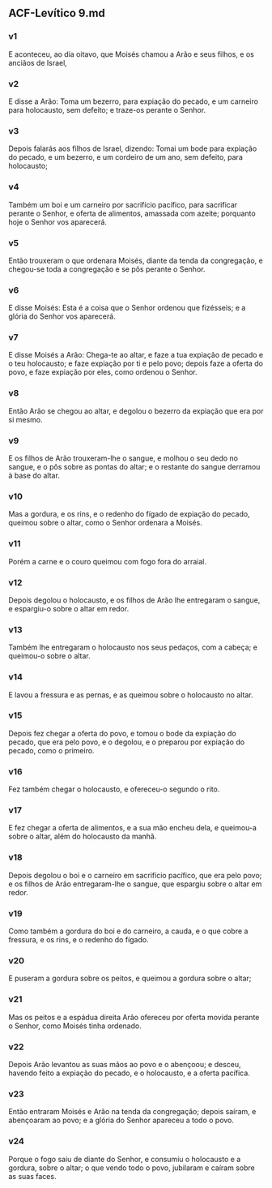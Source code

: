 ## ACF-Levítico 9.md
### v1
 E aconteceu, ao dia oitavo, que Moisés chamou a Arão e seus filhos, e os anciãos de Israel,
### v2
 E disse a Arão: Toma um bezerro, para expiação do pecado, e um carneiro para holocausto, sem defeito; e traze-os perante o Senhor.
### v3
 Depois falarás aos filhos de Israel, dizendo: Tomai um bode para expiação do pecado, e um bezerro, e um cordeiro de um ano, sem defeito, para holocausto;
### v4
 Também um boi e um carneiro por sacrifício pacífico, para sacrificar perante o Senhor, e oferta de alimentos, amassada com azeite; porquanto hoje o Senhor vos aparecerá.
### v5
 Então trouxeram o que ordenara Moisés, diante da tenda da congregação, e chegou-se toda a congregação e se pôs perante o Senhor.
### v6
 E disse Moisés: Esta é a coisa que o Senhor ordenou que fizésseis; e a glória do Senhor vos aparecerá.
### v7
 E disse Moisés a Arão: Chega-te ao altar, e faze a tua expiação de pecado e o teu holocausto; e faze expiação por ti e pelo povo; depois faze a oferta do povo, e faze expiação por eles, como ordenou o Senhor.
### v8
 Então Arão se chegou ao altar, e degolou o bezerro da expiação que era por si mesmo.
### v9
 E os filhos de Arão trouxeram-lhe o sangue, e molhou o seu dedo no sangue, e o pôs sobre as pontas do altar; e o restante do sangue derramou à base do altar.
### v10
 Mas a gordura, e os rins, e o redenho do fígado de expiação do pecado, queimou sobre o altar, como o Senhor ordenara a Moisés.
### v11
 Porém a carne e o couro queimou com fogo fora do arraial.
### v12
 Depois degolou o holocausto, e os filhos de Arão lhe entregaram o sangue, e espargiu-o sobre o altar em redor.
### v13
 Também lhe entregaram o holocausto nos seus pedaços, com a cabeça; e queimou-o sobre o altar.
### v14
 E lavou a fressura e as pernas, e as queimou sobre o holocausto no altar.
### v15
 Depois fez chegar a oferta do povo, e tomou o bode da expiação do pecado, que era pelo povo, e o degolou, e o preparou por expiação do pecado, como o primeiro.
### v16
 Fez também chegar o holocausto, e ofereceu-o segundo o rito.
### v17
 E fez chegar a oferta de alimentos, e a sua mão encheu dela, e queimou-a sobre o altar, além do holocausto da manhã.
### v18
 Depois degolou o boi e o carneiro em sacrifício pacífico, que era pelo povo; e os filhos de Arão entregaram-lhe o sangue, que espargiu sobre o altar em redor.
### v19
 Como também a gordura do boi e do carneiro, a cauda, e o que cobre a fressura, e os rins, e o redenho do fígado.
### v20
 E puseram a gordura sobre os peitos, e queimou a gordura sobre o altar;
### v21
 Mas os peitos e a espádua direita Arão ofereceu por oferta movida perante o Senhor, como Moisés tinha ordenado.
### v22
 Depois Arão levantou as suas mãos ao povo e o abençoou; e desceu, havendo feito a expiação do pecado, e o holocausto, e a oferta pacífica.
### v23
 Então entraram Moisés e Arão na tenda da congregação; depois saíram, e abençoaram ao povo; e a glória do Senhor apareceu a todo o povo.
### v24
 Porque o fogo saiu de diante do Senhor, e consumiu o holocausto e a gordura, sobre o altar; o que vendo todo o povo, jubilaram e caíram sobre as suas faces.
